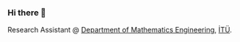 ### Hi there 👋

Research Assistant @ <a href="http://www.matmuh.itu.edu.tr" target=&ldquo;blank&rdquo;>Department of Mathematics Engineering</a>, <a href="https://www.itu.edu.tr/" target=&ldquo;blank&rdquo;>İTÜ</a>. 

<!--
**cagatayalt/cagatayalt** is a ✨ _special_ ✨ repository because its `README.md` (this file) appears on your GitHub profile.

Here are some ideas to get you started:

- 🔭 I’m currently working on ...
- 🌱 I’m currently learning ...
- 👯 I’m looking to collaborate on ...
- 🤔 I’m looking for help with ...
- 💬 Ask me about ...
- 📫 How to reach me: ...
- 😄 Pronouns: ...
- ⚡ Fun fact: ...
-->
